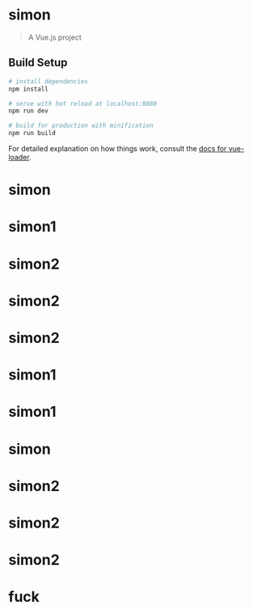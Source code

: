 # simon

> A Vue.js project

## Build Setup

``` bash
# install dependencies
npm install

# serve with hot reload at localhost:8080
npm run dev

# build for production with minification
npm run build
```

For detailed explanation on how things work, consult the [docs for vue-loader](http://vuejs.github.io/vue-loader).
# simon
# simon1
# simon2
# simon2
# simon2
# simon1
# simon1
# simon
# simon2
# simon2
# simon2
# fuck

